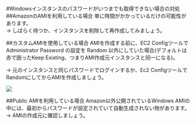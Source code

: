 #Windowsインスタンスのパスワードがいつまでも取得できない場合の対処
##AmazonのAMIを利用している場合
単に時間がかかっているだけの可能性があります。  
→ しばらく待つか、インスタンスを削除して再作成してみましょう。

##カスタムAMIを使用している場合
AMIを作成する前に、EC2 ConfigツールでAdministrator Password の設定を Random 以外にしていた場合(デフォルトは赤で囲ったKeep Existing、つまりAMI作成元インスタンスと同一になる)。  

→ 元のインスタンスと同じパスワードでログインするか、Ec2 ConfigツールでRandomにしてからAMIを作成しましょう。  

![](https://github.com/awshacks/tips/blob/master/EC2/windows_password_not_ready/windows_password_not_ready_1.png?raw=true)

##Public AMIを利用している場合
Amazon以外公開されているWindows AMIの中には、最初からパスワードが設定されていて自動生成されない物があります。  
→ AMIの作成元に確認しましょう。
